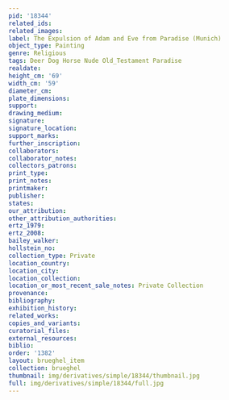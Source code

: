 ```yaml
---
pid: '18344'
related_ids: 
related_images: 
label: The Expulsion of Adam and Eve from Paradise (Munich)
object_type: Painting
genre: Religious
tags: Deer Dog Horse Nude Old_Testament Paradise
realdate: 
height_cm: '69'
width_cm: '59'
diameter_cm: 
plate_dimensions: 
support: 
drawing_medium: 
signature: 
signature_location: 
support_marks: 
further_inscription: 
collaborators: 
collaborator_notes: 
collectors_patrons: 
print_type: 
print_notes: 
printmaker: 
publisher: 
states: 
our_attribution: 
other_attribution_authorities: 
ertz_1979: 
ertz_2008: 
bailey_walker: 
hollstein_no: 
collection_type: Private
location_country: 
location_city: 
location_collection: 
location_or_most_recent_sale_notes: Private Collection
provenance: 
bibliography: 
exhibition_history: 
related_works: 
copies_and_variants: 
curatorial_files: 
external_resources: 
biblio: 
order: '1382'
layout: brueghel_item
collection: brueghel
thumbnail: img/derivatives/simple/18344/thumbnail.jpg
full: img/derivatives/simple/18344/full.jpg
---
```

